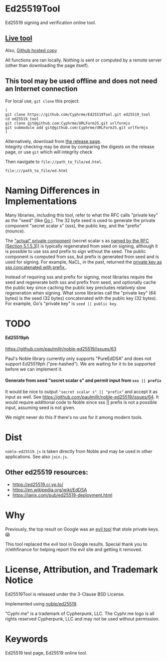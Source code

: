 # Ed25519Tool 
Ed25519 signing and verification online tool.

## [Live tool](https://cyphr.me/ed25519_tool/ed.html) 

Also, [Github hosted copy](https://cyphrme.github.io/Ed25519Tool/ed.html)

All functions are ran locally.  Nothing is sent or computed by a remote server
(other than downloading the page itself).

## This tool may be used offline and does not need an Internet connection

For local use, `git clone` this project:

```
(
git clone https://github.com/Cyphrme/Ed25519Tool.git ed25519_tool
cd ed25519_tool 
git clone git@github.com:Cyphrme/URLFormJS.git urlformjs
git submodule add git@github.com:Cyphrme/URLFormJS.git urlformjs
)
```

Alternatively, download from [the release
page](https://github.com/Cyphrme/Ed25519Tool/releases).  
Integrity checking may be done by comparing the digests on the release page, or
use `git` which will integrity check

Then navigate to `file://path_to_file/ed.html`.

```
file:///path_to_file/ed.html
```

# Naming Differences in Implementations
Many libraries, including this tool, refer to what the RFC calls "private key"
as the "seed" (like [Go ](https://pkg.go.dev/crypto/ed25519)). The 32 byte seed
is used to generate the private component "secret scalar s" (sss), the public
key, and the "prefix" (nounce).

The ["actual" private
component](https://github.com/paulmillr/noble-ed25519/blob/ffdc7026d70297754a825f6e991426188891d1de/index.ts#L903)
(secret scalar s as [named by the RFC (Section
5.1.5.3))](https://datatracker.ietf.org/doc/html/rfc8032#section-5.1.5") is
typically regenerated from seed on signing, although it is possible to use sss
and prefix to sign without the seed. The public component is computed from sss,
but prefix is generated from seed and is used for signing. For example, NaCL, in
the past, returned the [private key as sss concatenated with prefix
](https://blog.mozilla.org/warner/2011/11/29/ed25519-keys/#:~:text=%20is%20the%20private%20scalar).

Instead of requiring sss and prefix for signing, most libraries require the seed
and regenerate both sss and prefix from seed, and optionally cache the public
key since caching the public key precludes relatively slow regeneration when
signing.  What some libraries call the "private key" (64 bytes) is the seed (32
bytes) concatenated with the public key (32 bytes). For example, Go's "private
key" is `seed || public key`.   


# TODO
#### Ed25519ph
https://github.com/paulmillr/noble-ed25519/issues/63

Paul's Noble library currently only supports "PureEdDSA" and does not support
Ed25519ph ("pre-hashed").  We are waiting for it to be supported before we can
implement it. 


#### Generate from seed "secret scalar s" and permit input from `sss || prefix`
It would be nice to output `"secret scalar s" || "prefix"` and accept it as
input as well.  See https://github.com/paulmillr/noble-ed25519/issues/64.  It
would require additional code to Noble since sss || prefix is not a possible
input, assuming seed is not given.  

We  might never do this if there's no use for it among modern tools.  


# Dist
`noble-ed25519.js` is taken directly from Noble and may be used in other
applications. See also `join.js`.

## Other ed25519 resources:

- https://ed25519.cr.yp.to/
- https://en.wikipedia.org/wiki/EdDSA
- https://ianix.com/pub/ed25519-deployment.html

# Why
Previously, the top result on Google was an [evil tool](https://i.imgur.com/jF9sQpN.gif) that stole private keys. 😱  

This tool replaced the evil tool in Google results.  Special thank you to /r/ethfinance for helping report the evil site and getting it removed.  


# License, Attribution, and Trademark Notice
Ed25519Tool is released under the 3-Clause BSD License.

Implemented using [noble/ed25519](https://github.com/paulmillr/noble-ed25519).

"Cyphr.me" is a trademark of Cypherpunk, LLC. The Cyphr.me logo is all rights
reserved Cypherpunk, LLC and may not be used without permission.

# Keywords
Ed25519 test page, Ed25519 online tool.  
